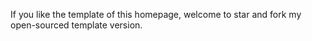 If you like the template of this homepage, welcome to star and fork my open-sourced template version.
